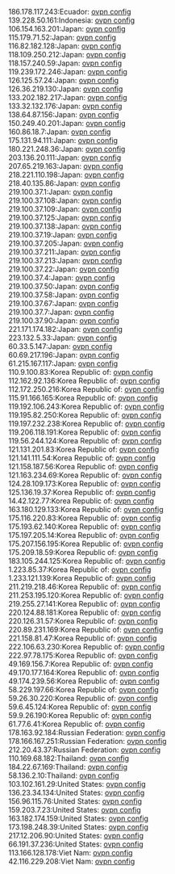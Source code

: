 186.178.117.243:Ecuador: [ovpn config](vpn/186_178_117_243.ovpn)  
139.228.50.161:Indonesia: [ovpn config](vpn/139_228_50_161.ovpn)  
106.154.163.201:Japan: [ovpn config](vpn/106_154_163_201.ovpn)  
115.179.71.52:Japan: [ovpn config](vpn/115_179_71_52.ovpn)  
116.82.182.128:Japan: [ovpn config](vpn/116_82_182_128.ovpn)  
118.109.250.212:Japan: [ovpn config](vpn/118_109_250_212.ovpn)  
118.157.240.59:Japan: [ovpn config](vpn/118_157_240_59.ovpn)  
119.239.172.246:Japan: [ovpn config](vpn/119_239_172_246.ovpn)  
126.125.57.24:Japan: [ovpn config](vpn/126_125_57_24.ovpn)  
126.36.219.130:Japan: [ovpn config](vpn/126_36_219_130.ovpn)  
133.202.182.217:Japan: [ovpn config](vpn/133_202_182_217.ovpn)  
133.32.132.176:Japan: [ovpn config](vpn/133_32_132_176.ovpn)  
138.64.87.156:Japan: [ovpn config](vpn/138_64_87_156.ovpn)  
150.249.40.201:Japan: [ovpn config](vpn/150_249_40_201.ovpn)  
160.86.18.7:Japan: [ovpn config](vpn/160_86_18_7.ovpn)  
175.131.94.111:Japan: [ovpn config](vpn/175_131_94_111.ovpn)  
180.221.248.36:Japan: [ovpn config](vpn/180_221_248_36.ovpn)  
203.136.20.111:Japan: [ovpn config](vpn/203_136_20_111.ovpn)  
207.65.219.163:Japan: [ovpn config](vpn/207_65_219_163.ovpn)  
218.221.110.198:Japan: [ovpn config](vpn/218_221_110_198.ovpn)  
218.40.135.86:Japan: [ovpn config](vpn/218_40_135_86.ovpn)  
219.100.37.1:Japan: [ovpn config](vpn/219_100_37_1.ovpn)  
219.100.37.108:Japan: [ovpn config](vpn/219_100_37_108.ovpn)  
219.100.37.109:Japan: [ovpn config](vpn/219_100_37_109.ovpn)  
219.100.37.125:Japan: [ovpn config](vpn/219_100_37_125.ovpn)  
219.100.37.138:Japan: [ovpn config](vpn/219_100_37_138.ovpn)  
219.100.37.19:Japan: [ovpn config](vpn/219_100_37_19.ovpn)  
219.100.37.205:Japan: [ovpn config](vpn/219_100_37_205.ovpn)  
219.100.37.211:Japan: [ovpn config](vpn/219_100_37_211.ovpn)  
219.100.37.213:Japan: [ovpn config](vpn/219_100_37_213.ovpn)  
219.100.37.22:Japan: [ovpn config](vpn/219_100_37_22.ovpn)  
219.100.37.4:Japan: [ovpn config](vpn/219_100_37_4.ovpn)  
219.100.37.50:Japan: [ovpn config](vpn/219_100_37_50.ovpn)  
219.100.37.58:Japan: [ovpn config](vpn/219_100_37_58.ovpn)  
219.100.37.67:Japan: [ovpn config](vpn/219_100_37_67.ovpn)  
219.100.37.7:Japan: [ovpn config](vpn/219_100_37_7.ovpn)  
219.100.37.90:Japan: [ovpn config](vpn/219_100_37_90.ovpn)  
221.171.174.182:Japan: [ovpn config](vpn/221_171_174_182.ovpn)  
223.132.5.33:Japan: [ovpn config](vpn/223_132_5_33.ovpn)  
60.33.5.147:Japan: [ovpn config](vpn/60_33_5_147.ovpn)  
60.69.217.196:Japan: [ovpn config](vpn/60_69_217_196.ovpn)  
61.215.167.117:Japan: [ovpn config](vpn/61_215_167_117.ovpn)  
110.9.100.83:Korea Republic of: [ovpn config](vpn/110_9_100_83.ovpn)  
112.162.92.136:Korea Republic of: [ovpn config](vpn/112_162_92_136.ovpn)  
112.172.250.216:Korea Republic of: [ovpn config](vpn/112_172_250_216.ovpn)  
115.91.166.165:Korea Republic of: [ovpn config](vpn/115_91_166_165.ovpn)  
119.192.106.243:Korea Republic of: [ovpn config](vpn/119_192_106_243.ovpn)  
119.195.82.250:Korea Republic of: [ovpn config](vpn/119_195_82_250.ovpn)  
119.197.232.238:Korea Republic of: [ovpn config](vpn/119_197_232_238.ovpn)  
119.206.118.191:Korea Republic of: [ovpn config](vpn/119_206_118_191.ovpn)  
119.56.244.124:Korea Republic of: [ovpn config](vpn/119_56_244_124.ovpn)  
121.131.201.83:Korea Republic of: [ovpn config](vpn/121_131_201_83.ovpn)  
121.141.111.54:Korea Republic of: [ovpn config](vpn/121_141_111_54.ovpn)  
121.158.187.56:Korea Republic of: [ovpn config](vpn/121_158_187_56.ovpn)  
121.163.234.69:Korea Republic of: [ovpn config](vpn/121_163_234_69.ovpn)  
124.28.109.173:Korea Republic of: [ovpn config](vpn/124_28_109_173.ovpn)  
125.136.19.37:Korea Republic of: [ovpn config](vpn/125_136_19_37.ovpn)  
14.42.122.77:Korea Republic of: [ovpn config](vpn/14_42_122_77.ovpn)  
163.180.129.133:Korea Republic of: [ovpn config](vpn/163_180_129_133.ovpn)  
175.116.220.83:Korea Republic of: [ovpn config](vpn/175_116_220_83.ovpn)  
175.193.62.140:Korea Republic of: [ovpn config](vpn/175_193_62_140.ovpn)  
175.197.205.14:Korea Republic of: [ovpn config](vpn/175_197_205_14.ovpn)  
175.207.156.195:Korea Republic of: [ovpn config](vpn/175_207_156_195.ovpn)  
175.209.18.59:Korea Republic of: [ovpn config](vpn/175_209_18_59.ovpn)  
183.105.244.125:Korea Republic of: [ovpn config](vpn/183_105_244_125.ovpn)  
1.223.85.37:Korea Republic of: [ovpn config](vpn/1_223_85_37.ovpn)  
1.233.121.139:Korea Republic of: [ovpn config](vpn/1_233_121_139.ovpn)  
211.219.218.46:Korea Republic of: [ovpn config](vpn/211_219_218_46.ovpn)  
211.253.195.120:Korea Republic of: [ovpn config](vpn/211_253_195_120.ovpn)  
219.255.27.141:Korea Republic of: [ovpn config](vpn/219_255_27_141.ovpn)  
220.124.88.181:Korea Republic of: [ovpn config](vpn/220_124_88_181.ovpn)  
220.126.31.57:Korea Republic of: [ovpn config](vpn/220_126_31_57.ovpn)  
220.89.231.169:Korea Republic of: [ovpn config](vpn/220_89_231_169.ovpn)  
221.158.81.47:Korea Republic of: [ovpn config](vpn/221_158_81_47.ovpn)  
222.106.63.230:Korea Republic of: [ovpn config](vpn/222_106_63_230.ovpn)  
222.97.78.175:Korea Republic of: [ovpn config](vpn/222_97_78_175.ovpn)  
49.169.156.7:Korea Republic of: [ovpn config](vpn/49_169_156_7.ovpn)  
49.170.177.164:Korea Republic of: [ovpn config](vpn/49_170_177_164.ovpn)  
49.174.239.56:Korea Republic of: [ovpn config](vpn/49_174_239_56.ovpn)  
58.229.197.66:Korea Republic of: [ovpn config](vpn/58_229_197_66.ovpn)  
59.26.30.220:Korea Republic of: [ovpn config](vpn/59_26_30_220.ovpn)  
59.6.45.124:Korea Republic of: [ovpn config](vpn/59_6_45_124.ovpn)  
59.9.26.190:Korea Republic of: [ovpn config](vpn/59_9_26_190.ovpn)  
61.77.6.41:Korea Republic of: [ovpn config](vpn/61_77_6_41.ovpn)  
178.163.92.184:Russian Federation: [ovpn config](vpn/178_163_92_184.ovpn)  
178.166.167.251:Russian Federation: [ovpn config](vpn/178_166_167_251.ovpn)  
212.20.43.37:Russian Federation: [ovpn config](vpn/212_20_43_37.ovpn)  
110.169.68.182:Thailand: [ovpn config](vpn/110_169_68_182.ovpn)  
184.22.67.169:Thailand: [ovpn config](vpn/184_22_67_169.ovpn)  
58.136.2.10:Thailand: [ovpn config](vpn/58_136_2_10.ovpn)  
103.102.161.29:United States: [ovpn config](vpn/103_102_161_29.ovpn)  
136.23.34.134:United States: [ovpn config](vpn/136_23_34_134.ovpn)  
156.96.115.76:United States: [ovpn config](vpn/156_96_115_76.ovpn)  
159.203.7.23:United States: [ovpn config](vpn/159_203_7_23.ovpn)  
163.182.174.159:United States: [ovpn config](vpn/163_182_174_159.ovpn)  
173.198.248.39:United States: [ovpn config](vpn/173_198_248_39.ovpn)  
217.12.206.90:United States: [ovpn config](vpn/217_12_206_90.ovpn)  
66.191.37.236:United States: [ovpn config](vpn/66_191_37_236.ovpn)  
113.166.128.178:Viet Nam: [ovpn config](vpn/113_166_128_178.ovpn)  
42.116.229.208:Viet Nam: [ovpn config](vpn/42_116_229_208.ovpn)  
